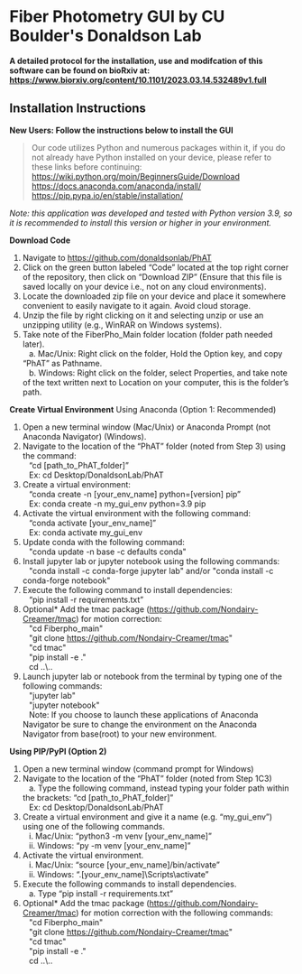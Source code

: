 # Fiber Photometry GUI by CU Boulder's Donaldson Lab

**A detailed protocol for the installation, use and modifcation of this software can be found on bioRxiv at: https://www.biorxiv.org/content/10.1101/2023.03.14.532489v1.full**


## Installation Instructions

**New Users: Follow the instructions below to install the GUI**
> Our code utilizes Python and numerous packages within it, if you do not already have Python installed on your device, please refer to these links before continuing: <br>
https://wiki.python.org/moin/BeginnersGuide/Download \
https://docs.anaconda.com/anaconda/install/ \
https://pip.pypa.io/en/stable/installation/

*Note: this application was developed and tested with Python version 3.9, so it is recommended to install this version or higher in your environment.*

**Download Code**
1. Navigate to https://github.com/donaldsonlab/PhAT
2. Click on the green button labeled “Code” located at the top right corner of the repository, then click on “Download ZIP” (Ensure that this file is saved locally on your device i.e., not on any cloud environments).
3. Locate the downloaded zip file on your device and place it somewhere convenient to easily navigate to it again. Avoid cloud storage. 
4. Unzip the file by right clicking on it and selecting unzip or use an unzipping utility (e.g., WinRAR on Windows systems). 
5. Take note of the FiberPho_Main folder location (folder path needed later). \
&ensp; a. Mac/Unix: Right click on the folder, Hold the Option key, and copy “PhAT” as Pathname. \
&ensp; b. Windows: Right click on the folder, select Properties, and take note of the text written next to Location on your computer, this is the folder’s path. 

**Create Virtual Environment**
Using Anaconda (Option 1: Recommended)
1. Open a new terminal window (Mac/Unix) or Anaconda Prompt (not Anaconda 	Navigator) (Windows).
2. Navigate to the location of the “PhAT” folder (noted from Step 3) using the command: \
&ensp; “cd [path_to_PhAT_folder]” \
&ensp; Ex: cd Desktop/DonaldsonLab/PhAT 
3. Create a virtual environment: \
&ensp; “conda create -n [your_env_name] python=[version] pip” \
&ensp;    Ex: conda create -n my_gui_env python=3.9 pip 
4. Activate the virtual environment with the following command: \
&ensp;  “conda activate [your_env_name]” \
&ensp;   Ex: conda activate my_gui_env
5. Update conda  with the following command: \
&ensp; "conda update -n base -c defaults conda" 
7. Install jupyter lab or jupyter notebook using the following commands:  \
&ensp; "conda install -c conda-forge jupyter lab" and/or "conda install -c conda-forge notebook"
8. Execute the following command to install dependencies: \
&ensp; “pip install -r requirements.txt” 
9. Optional* Add the tmac package (https://github.com/Nondairy-Creamer/tmac) for motion correction: \
&ensp; "cd Fiberpho_main" \
&ensp; "git clone https://github.com/Nondairy-Creamer/tmac" \
&ensp; "cd tmac" \
&ensp; "pip install -e ." \
&ensp; cd ..&#92;..
9. Launch jupyter lab or notebook from the terminal by typing one of the following commands: \
&ensp; "jupyter lab" \
&ensp; "jupyter notebook" \
&ensp; Note: If you choose to launch these applications of Anaconda Navigator be sure to change the environment on the Anaconda Navigator from base(root) to your new environment. 


**Using PIP/PyPI (Option 2)**
1. Open a new terminal window (command prompt for Windows)
2. Navigate to the location of the “PhAT” folder (noted from Step 1C3) \
&ensp;    a. Type the following command, instead typing your folder path within the brackets: “cd [path_to_PhAT_folder]” \
&ensp;  Ex: cd Desktop/DonaldsonLab/PhAT
3. Create a virtual environment and give it a name (e.g. “my_gui_env”) using one of the following commands. \
&ensp;    i. Mac/Unix: “python3 -m venv [your_env_name]” \
&ensp;    ii. Windows: “py -m venv [your_env_name]”
4. Activate the virtual environment. \
&ensp;    i. Mac/Unix: “source [your_env_name]/bin/activate” \
&ensp;    ii. Windows: “.\[your_env_name]\Scripts\activate” 
5. Execute the following commands to install dependencies. \
&ensp;     a. Type “pip install -r requirements.txt”
6. Optional* Add the tmac package (https://github.com/Nondairy-Creamer/tmac) for motion correction with the following commands: \
&ensp; "cd Fiberpho_main" \
&ensp; "git clone https://github.com/Nondairy-Creamer/tmac" \
&ensp; "cd tmac" \
&ensp; "pip install -e ." \
&ensp; cd ..&#92;..
